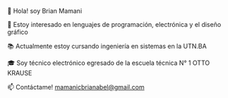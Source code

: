 👋 Hola! soy Brian Mamani

👀 Estoy interesado en lenguajes de programación, electrónica y el diseño gráfico

📚 Actualmente estoy cursando ingeniería en sistemas en la UTN.BA

🎓 Soy técnico electrónico egresado de la escuela técnica N° 1 OTTO KRAUSE

📫 Contáctame! mamanicbrianabel@gmail.com


<!--
**brabelb/brabelb** is a ✨ _special_ ✨ repository because its `README.md` (this file) appears on your GitHub profile.

Here are some ideas to get you started:

-->
